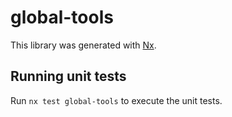 # global-tools

This library was generated with [Nx](https://nx.dev).

## Running unit tests

Run `nx test global-tools` to execute the unit tests.

